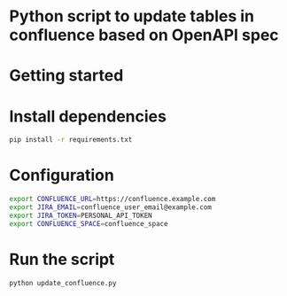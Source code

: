 # Python script to update tables in confluence based on OpenAPI spec

# Getting started

# Install dependencies
```bash
pip install -r requirements.txt
```

# Configuration
```bash
export CONFLUENCE_URL=https://confluence.example.com
export JIRA_EMAIL=confluence_user_email@example.com
export JIRA_TOKEN=PERSONAL_API_TOKEN
export CONFLUENCE_SPACE=confluence_space
```

# Run the script
```bash
python update_confluence.py
```
